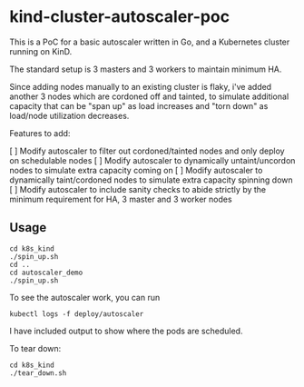 # kind-cluster-autoscaler-poc

This is a PoC for a basic autoscaler written in Go, and a Kubernetes cluster running on KinD.

The standard setup is 3 masters and 3 workers to maintain minimum HA.

Since adding nodes manually to an existing cluster is flaky, i've added another 3 nodes which are cordoned off and tainted, to simulate additional capacity that can
be "span up" as load increases and "torn down" as load/node utilization decreases.

Features to add:

[ ] Modify autoscaler to filter out cordoned/tainted nodes and only deploy on schedulable nodes
[ ] Modify autoscaler to dynamically untaint/uncordon nodes to simulate extra capacity coming on
[ ] Modify autoscaler to dynamically taint/cordoned nodes to simulate extra capacity spinning down
[ ] Modify autoscaler to include sanity checks to abide strictly by the minimum requirement for HA, 3 master and 3 worker nodes
## Usage
```
cd k8s_kind
./spin_up.sh
cd ..
cd autoscaler_demo
./spin_up.sh
```

To see the autoscaler work, you can run

```
kubectl logs -f deploy/autoscaler
```

I have included output to show where the pods are scheduled.

To tear down:

```
cd k8s_kind
./tear_down.sh
```
